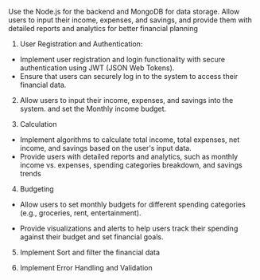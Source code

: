 Use the Node.js for the backend and MongoDB for data storage. Allow users to input their income, expenses, and savings, and provide them with detailed reports and analytics for better financial planning

1) User Registration and Authentication:

- Implement user registration and login functionality with secure authentication using JWT (JSON Web Tokens).
- Ensure that users can securely log in to the system to access their financial data.

2) Allow users to input their income, expenses, and savings into the system. and set the Monthly income budget.

3) Calculation
- Implement algorithms to calculate total income, total expenses, net income, and savings based on the user's input data.
- Provide users with detailed reports and analytics, such as monthly income vs. expenses, spending categories breakdown, and savings trends

4) Budgeting
- Allow users to set monthly budgets for different spending categories (e.g., groceries, rent, entertainment).

- Provide visualizations and alerts to help users track their spending against their budget and set financial goals.

5) Implement Sort and filter the financial data

6) Implement Error Handling and Validation
<!-- this is my task , i want to create project for this so help me local server -->
